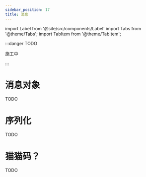 ```yaml
---
sidebar_position: 17
title: 消息
---
```


import Label from '@site/src/components/Label'
import Tabs from '@theme/Tabs';
import TabItem from '@theme/TabItem';


:::danger TODO

施工中

:::

# 消息对象

TODO

# 序列化

TODO

# 猫猫码？

TODO
